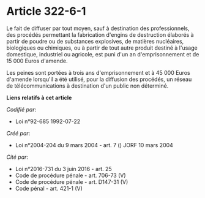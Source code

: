# Article 322-6-1

Le fait de diffuser par tout moyen, sauf à destination des professionnels, des procédés permettant la fabrication d'engins de
destruction élaborés à partir de poudre ou de substances explosives, de matières nucléaires, biologiques ou chimiques, ou à
partir de tout autre produit destiné à l'usage domestique, industriel ou agricole, est puni d'un an d'emprisonnement et de 15
000 Euros d'amende.

Les peines sont portées à trois ans d'emprisonnement et à 45 000 Euros d'amende lorsqu'il a été utilisé, pour la diffusion
des procédés, un réseau de télécommunications à destination d'un public non déterminé.

**Liens relatifs à cet article**

_Codifié par_:

  - Loi n°92-685 1992-07-22

_Créé par_:

  - Loi n°2004-204 du 9 mars 2004 - art. 7 () JORF 10 mars 2004

_Cité par_:

  - Loi n°2016-731 du 3 juin 2016 - art. 25
  - Code de procédure pénale - art. 706-73 (V)
  - Code de procédure pénale - art. D147-31 (V)
  - Code pénal - art. 421-1 (V)
